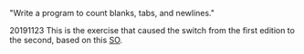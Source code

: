 "Write a program to count blanks, tabs, and newlines."


20191123 This is the exercise that caused the switch from the first edition to the second, based on this [SO](http://stackoverflow.com/questions/22866705/the-c-programming-language-1st-edition-exercise-1-8-cant-get-arrow-to-app).






